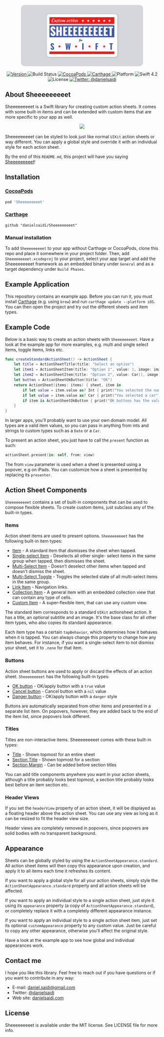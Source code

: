 <p align="center">
    <img src ="Resources/Logo.png" width=400 />
</p>

<p align="center">
    <a href="https://github.com/danielsaidi/Sheeeeeeeeet">
        <img src="https://badge.fury.io/gh/danielsaidi%2FSheeeeeeeeet.svg?style=flat" alt="Version" />
    </a>
    <img src="https://api.travis-ci.org/danielsaidi/Sheeeeeeeeet.svg" alt="Build Status" />
    <a href="https://cocoapods.org/pods/Sheeeeeeeeet">
        <img src="https://img.shields.io/cocoapods/v/Sheeeeeeeeet.svg?style=flat" alt="CocoaPods" />
    </a>
    <a href="https://github.com/Carthage/Carthage">
        <img src="https://img.shields.io/badge/carthage-supported-green.svg?style=flat" alt="Carthage" />
    </a>
    <img src="https://img.shields.io/cocoapods/p/Sheeeeeeeeet.svg?style=flat" alt="Platform" />
    <img src="https://img.shields.io/badge/Swift-4.2-orange.svg" alt="Swift 4.2" />
    <img src="https://badges.frapsoft.com/os/mit/mit.svg?style=flat&v=102" alt="License" />
    <a href="https://twitter.com/danielsaidi">
        <img src="https://img.shields.io/badge/contact-@danielsaidi-blue.svg?style=flat" alt="Twitter: @danielsaidi" />
    </a>
</p>


## About Sheeeeeeeeet

Sheeeeeeeeet is a Swift library for creating custom action sheets. It comes with
some built-in items and can be extended with custom items that are more specific
to your app as well.

<p align="center">
    <img src ="Resources/Demo.gif" />
</p>

Sheeeeeeeeet can be styled to look just like normal `UIKit` action sheets or way
different. You can apply a global style and override it with an individual style
for each action sheet.

By the end of this `README.md`, this project will have you saying [Sheeeeeeeeet][SheeeeeeeeetRef]!


## Installation

### [CocoaPods](CocoaPods)

```ruby
pod 'Sheeeeeeeeet'
```

### [Carthage](Carthage)

```
github "danielsaidi/Sheeeeeeeeet"
```

### Manual installation

To add `Sheeeeeeeeet` to your app without Carthage or CocoaPods, clone this repo
and place it somewhere in your project folder. Then, add `Sheeeeeeeeet.xcodeproj`
to your project, select your app target and add the Sheeeeeeeeet framework as an
embedded binary under `General` and as a target dependency under `Build Phases`.


## Example Application

This repository contains an example app. Before you can run it, you must install 
[Carthage](Carthage) (e.g. using `brew`) and run `carthage update --platform iOS`.
You can then open the project and try out the different sheets and item types.


## Example Code

Below is a basic way to create an action sheets with `Sheeeeeeeeet`. Have a look
at the example app for more examples, e.g. multi and single select items, toggle
items, links etc.


```swift
func createStandardActionSheet() -> ActionSheet {
    let title = ActionSheetTitle(title: "Select an option")
    let item1 = ActionSheetItem(title: "Option 1", value: 1, image: image1)
    let item2 = ActionSheetItem(title: "Option 2", value: Car(), image: image2)
    let button = ActionSheetOkButton(title: "OK")
    return ActionSheet(items: items) { sheet, item in
        if let value = item.value as? Int { print("You selected the number 1") }
        if let value = item.value as? Car { print("You selected a car") }
        if item is ActionSheetOkButton { print("OK buttons has the value `true`") }
    }
}
```

In larger apps, you'll probably want to use your own domain model. All types are
a valid item values, so you can pass in anything from ints and strings to custom
types such as a `Date` or a `Car`.

To present an action sheet, you just have to call the `present` function as such:

```swift
actionSheet.present(in: self, from: view)
```

The from `view` parameter is used when a sheet is presented using a popover, e.g
on iPads. You can customize how a sheet is presented by replacing its `presenter`.


## Action Sheet Components

`Sheeeeeeeeet` contains a set of built-in components that can be used to compose
flexible sheets. To create custom items, just subclass any of the built-in types.

### Items

Action sheet items are used to present options. `Sheeeeeeeeet` has the following
built-in item types:

* [Item][ActionSheetItem] - A standard item that dismisses the sheet when tapped.
* [Single-select Item][ActionSheetSingleSelectItem] - Deselects all other single-
select items in the same group when tapped, then dismisses the sheet.
* [Multi-Select Item][ActionSheetMultiSelectItem] - Doesn't deselect other items
when tapped and doesn't dismiss the sheet.
* [Multi-Select Toggle][ActionSheetMultiSelectToggleItem] - Toggles the selected
state of all multi-select items in the same group.
* [Link Item][ActionSheetLinkItem] - Navigation links.
* [Collection Item][ActionSheetCollectionItem] - A general item with an embedded
collection view that can contain any type of cells.
* [Custom Item][ActionSheetCustomItem] - A super-flexible item, that can use any
custom view.

The standard item corresponds to a standard `UIKit` actionsheet action. It has a
title, an optional subtitle and an image. It's the base class for all other item
types, who also copies its standard appearance.

Each item type has a certain `tapBehavior`, which determines how it behaves when
it is tapped. You can always change this property to change how any item behaves. 
For instance, if you want a single-select item to not dismiss your sheet, set it
to `.none` for that item.

### Buttons

Action sheet buttons are used to apply or discard the effects of an action sheet.
`Sheeeeeeeeet` has the following built-in types:

* [OK button][ActionSheetOkButton] - OK/apply button with a `true` value
* [Cancel button][ActionSheetCancelButton] - Cancel button with a `nil` value
* [Danger button][ActionSheetDangerButton] - OK/apply button with a `danger` style

Buttons are automatically separated from other items and presented in a separate
list item. On popovers, however, they are added back to the end of the item list,
since popovers look different.

### Titles

Titles are non-interactive items. Sheeeeeeeeet comes with these built-in types:

* [Title][ActionSheetTitle] - Shown topmost for an entire sheet
* [Section Title][ActionSheetSectionTitle] - Shown topmost for a section
* [Section Margin][ActionSheetSectionMargin] - Can be added before section titles

You can add title components anywhere you want in your action sheets, although a
title probably looks best topmost, a section title probably looks best before an
item section etc.

### Header Views

If you set the `headerView` property of an action sheet, it will be displayed as
a floating header above the action sheet. You can use any view as long as it can
be resized to fit the header view size.

Header views are completely removed in popovers, since popovers are solid bodies
with no transparent background.


## Appearance

Sheets can be globally styled by using the `ActionSheetAppearance.standard`. All
action sheet items will then copy this appearance upon creation, and apply it to
all items each time it refreshes its content.

If you want to apply a global style for all your action sheets, simply style the
`ActionSheetAppearance.standard` property and all action sheets will be affected. 

If you want to apply an individual style to a single action sheet, just style it
using its `appearance` property (a copy of `ActionSheetAppearance.standard`), or
completely replace it with a completely different appearance instance.

If you want to apply an individual style to a single action sheet item, just set
its optional `customAppearance` property to any custom value. Just be careful to
copy any other appearance, otherwise you'll affect the original style.

Have a look at the example app to see how global and individual appearances work.


## Contact me

I hope you like this library. Feel free to reach out if you have questions or if
you want to contribute in any way:

* E-mail: [daniel.saidi@gmail.com](mailto:daniel.saidi@gmail.com)
* Twitter: [@danielsaidi](http://www.twitter.com/danielsaidi)
* Web site: [danielsaidi.com](http://www.danielsaidi.com)


## License

Sheeeeeeeeet is available under the MIT license. See LICENSE file for more info.


[Carthage]: https://github.com/Carthage
[CocoaPods]: http://cocoapods.org
[GitHub]: https://github.com/danielsaidi/Vandelay
[Pod]: http://cocoapods.org/pods/Vandelay
[SheeeeeeeeetRef]: https://www.youtube.com/watch?v=l1dnqKGuezo

[ActionSheetItem]: https://github.com/danielsaidi/Sheeeeeeeeet/blob/master/Sheeeeeeeeet/Items/ActionSheetItem.swift
[ActionSheetCollectionItem]: https://github.com/danielsaidi/Sheeeeeeeeet/blob/master/Sheeeeeeeeet/Items/Items/ActionSheetCollectionItem.swift
[ActionSheetCustomItem]: https://github.com/danielsaidi/Sheeeeeeeeet/blob/master/Sheeeeeeeeet/Items/Items/ActionSheetCustomItem.swift
[ActionSheetMultiSelectItem]: https://github.com/danielsaidi/Sheeeeeeeeet/blob/master/Sheeeeeeeeet/Items/Items/ActionSheetMultiSelectItem.swift
[ActionSheetMultiSelectToggleItem]: https://github.com/danielsaidi/Sheeeeeeeeet/blob/master/Sheeeeeeeeet/Items/Items/ActionSheetMultiSelectToggleItem.swift
[ActionSheetSelectItem]: https://github.com/danielsaidi/Sheeeeeeeeet/blob/master/Sheeeeeeeeet/Items/Items/ActionSheetSelectItem.swift
[ActionSheetSingleSelectItem]: https://github.com/danielsaidi/Sheeeeeeeeet/blob/master/Sheeeeeeeeet/Items/Items/ActionSheetSingleSelectItem.swift
[ActionSheetLinkItem]: https://github.com/danielsaidi/Sheeeeeeeeet/blob/master/Sheeeeeeeeet/Items/Items/ActionSheetLinkItem.swift

[ActionSheetOkButton]: https://github.com/danielsaidi/Sheeeeeeeeet/blob/master/Sheeeeeeeeet/Items/Buttons/ActionSheetOkButton.swift
[ActionSheetCancelButton]: https://github.com/danielsaidi/Sheeeeeeeeet/blob/master/Sheeeeeeeeet/Items/Buttons/ActionSheetCancelButton.swift
[ActionSheetDangerButton]: https://github.com/danielsaidi/Sheeeeeeeeet/blob/master/Sheeeeeeeeet/Items/Buttons/ActionSheetDangerButton.swift

[ActionSheetTitle]: https://github.com/danielsaidi/Sheeeeeeeeet/blob/master/Sheeeeeeeeet/Items/Titles/ActionSheetTitle.swift
[ActionSheetSectionTitle]: https://github.com/danielsaidi/Sheeeeeeeeet/blob/master/Sheeeeeeeeet/Items/Titles/ActionSheetSectionTitle.swift
[ActionSheetSectionMargin]: https://github.com/danielsaidi/Sheeeeeeeeet/blob/master/Sheeeeeeeeet/Items/Titles/ActionSheetSectionMargin.swift
